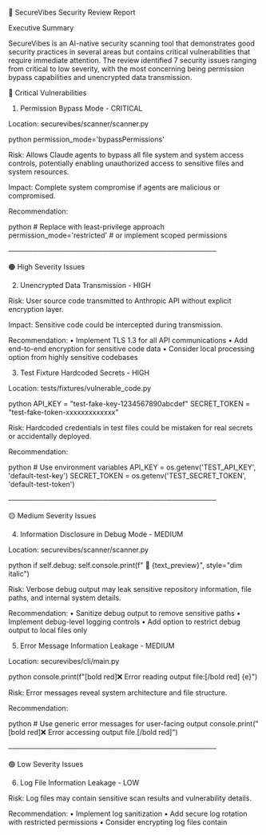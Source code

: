 🔐 SecureVibes Security Review Report

   Executive Summary

   SecureVibes is an AI-native security scanning tool that demonstrates good security practices in several areas but contains critical vulnerabilities
   that require immediate attention. The review identified 7 security issues ranging from critical to low severity, with the most concerning being
   permission bypass capabilities and unencrypted data transmission.

   🔴 Critical Vulnerabilities

   1. Permission Bypass Mode - CRITICAL

   Location: securevibes/scanner/scanner.py

   python
     permission_mode='bypassPermissions'

   Risk: Allows Claude agents to bypass all file system and system access controls, potentially enabling unauthorized access to sensitive files and
   system resources.

   Impact: Complete system compromise if agents are malicious or compromised.

   Recommendation:

   python
     # Replace with least-privilege approach
     permission_mode='restricted'  # or implement scoped permissions

   ──────────────────────────────────────────

   🟠 High Severity Issues

   2. Unencrypted Data Transmission - HIGH

   Risk: User source code transmitted to Anthropic API without explicit encryption layer.

   Impact: Sensitive code could be intercepted during transmission.

   Recommendation:
   •  Implement TLS 1.3 for all API communications
   •  Add end-to-end encryption for sensitive code data
   •  Consider local processing option from highly sensitive codebases

   3. Test Fixture Hardcoded Secrets - HIGH

   Location: tests/fixtures/vulnerable_code.py

   python
     API_KEY = "test-fake-key-1234567890abcdef"
     SECRET_TOKEN = "test-fake-token-xxxxxxxxxxxxx"

   Risk: Hardcoded credentials in test files could be mistaken for real secrets or accidentally deployed.

   Recommendation:

   python
     # Use environment variables
     API_KEY = os.getenv('TEST_API_KEY', 'default-test-key')
     SECRET_TOKEN = os.getenv('TEST_SECRET_TOKEN', 'default-test-token')

   ──────────────────────────────────────────

   🟡 Medium Severity Issues

   4. Information Disclosure in Debug Mode - MEDIUM

   Location: securevibes/scanner/scanner.py

   python
     if self.debug:
         self.console.print(f"  💭 {text_preview}", style="dim italic")

   Risk: Verbose debug output may leak sensitive repository information, file paths, and internal system details.

   Recommendation:
   •  Sanitize debug output to remove sensitive paths
   •  Implement debug-level logging controls
   •  Add option to restrict debug output to local files only

   5. Error Message Information Leakage - MEDIUM

   Location: securevibes/cli/main.py

   python
     console.print(f"[bold red]❌ Error reading output file:[/bold red] {e}")

   Risk: Error messages reveal system architecture and file structure.

   Recommendation:

   python
     # Use generic error messages for user-facing output
     console.print("[bold red]❌ Error accessing output file.[/bold red]")

   ──────────────────────────────────────────

   🟢 Low Severity Issues

   6. Log File Information Leakage - LOW

   Risk: Log files may contain sensitive scan results and vulnerability details.

   Recommendation:
   •  Implement log sanitization
   •  Add secure log rotation with restricted permissions
   •  Consider encrypting log files contain
